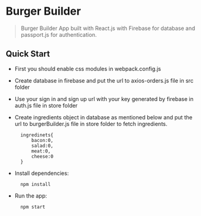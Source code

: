 # Burger Builder
> Burger Builder App built with React.js with Firebase for database and passport.js for authentication.

## Quick Start
* First you should enable css modules in webpack.config.js 
* Create database in firebase and put the url to axios-orders.js file in src folder
* Use your sign in and sign up url with your key generated by firebase in auth.js file in store folder
* Create ingredients object in database as mentioned below and put the url to burgerBuilder.js file in store folder to fetch ingredients. 
        
        ingredinets{
            bacon:0,
            salad:0,
            meat:0,
            cheese:0
        }
* Install dependencies:
            
        npm install
  
* Run the app:
    
        npm start
